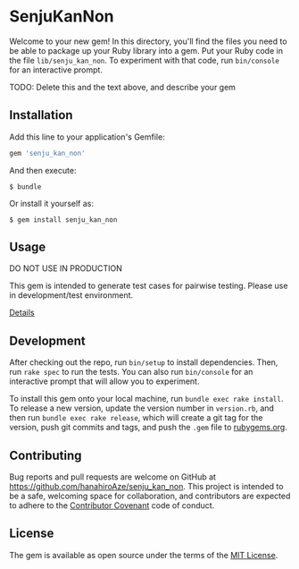 # SenjuKanNon

Welcome to your new gem! In this directory, you'll find the files you need to be able to package up your Ruby library into a gem. Put your Ruby code in the file `lib/senju_kan_non`. To experiment with that code, run `bin/console` for an interactive prompt.

TODO: Delete this and the text above, and describe your gem

## Installation

Add this line to your application's Gemfile:

```ruby
gem 'senju_kan_non'
```

And then execute:

    $ bundle

Or install it yourself as:

    $ gem install senju_kan_non

## Usage

DO NOT USE IN PRODUCTION

This gem is intended to generate test cases for pairwise testing.
Please use in development/test environment.

[Details](https://github.com/hanahiroAze/senju_kan_non/wiki/Usage)

## Development

After checking out the repo, run `bin/setup` to install dependencies. Then, run `rake spec` to run the tests. You can also run `bin/console` for an interactive prompt that will allow you to experiment.

To install this gem onto your local machine, run `bundle exec rake install`. To release a new version, update the version number in `version.rb`, and then run `bundle exec rake release`, which will create a git tag for the version, push git commits and tags, and push the `.gem` file to [rubygems.org](https://rubygems.org).

## Contributing

Bug reports and pull requests are welcome on GitHub at https://github.com/hanahiroAze/senju_kan_non. This project is intended to be a safe, welcoming space for collaboration, and contributors are expected to adhere to the [Contributor Covenant](http://contributor-covenant.org) code of conduct.


## License

The gem is available as open source under the terms of the [MIT License](http://opensource.org/licenses/MIT).

